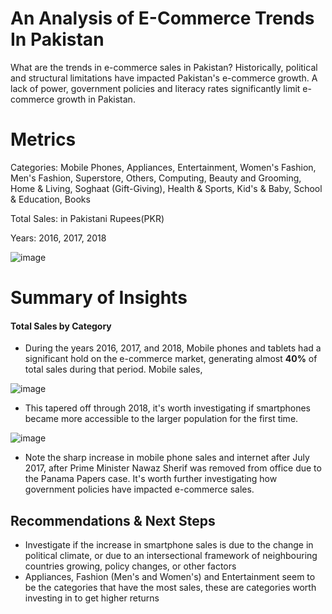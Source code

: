 # An Analysis of E-Commerce Trends In Pakistan
What are the trends in e-commerce sales in Pakistan? 
Historically, political and structural limitations have impacted Pakistan's e-commerce growth. A lack of power, government policies and literacy rates significantly limit e-commerce growth in Pakistan. 
# Metrics
Categories: Mobile Phones, Appliances, Entertainment, Women's Fashion, Men's Fashion, Superstore, Others, Computing, Beauty and Grooming, Home & Living, Soghaat (Gift-Giving), Health & Sports, Kid's & Baby, School & Education, Books

Total Sales: in Pakistani Rupees(PKR)

Years: 2016, 2017, 2018

![image](https://github.com/user-attachments/assets/9a748751-24ab-475e-99dc-c19b12e02679)


# Summary of Insights
#### Total Sales by Category
* During the years 2016, 2017, and 2018, Mobile phones and tablets had a significant hold on the e-commerce market, generating almost **40%** of total sales during that period. Mobile sales, 

![image](https://github.com/user-attachments/assets/29698876-0057-49ed-8322-f55f0afedb29)
* This tapered off through 2018, it's worth investigating if smartphones became more accessible to the larger population for the first time.

![image](https://github.com/user-attachments/assets/0594a9f8-ded8-49fa-88f3-b65692479a44)

* Note the sharp increase in mobile phone sales and internet after July 2017, after Prime Minister Nawaz Sherif was removed from office due to the Panama Papers case. It's worth further investigating how government policies have impacted e-commerce sales.

## Recommendations & Next Steps
* Investigate if the increase in smartphone sales is due to the change in political climate, or due to an intersectional framework of neighbouring countries growing, policy changes, or other factors
* Appliances, Fashion (Men's and Women's) and Entertainment seem to be the categories that have the most sales, these are categories worth investing in to get higher returns 
